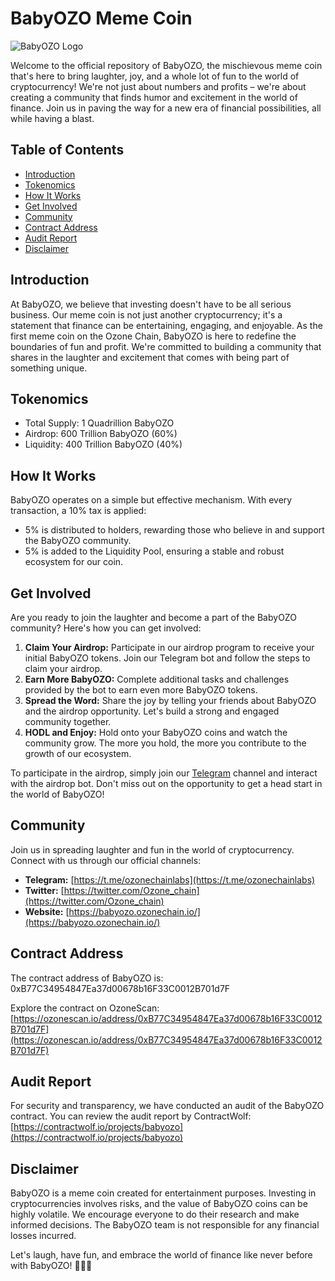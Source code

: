 # BabyOZO Meme Coin

![BabyOZO Logo](/images/logo.png)

Welcome to the official repository of BabyOZO, the mischievous meme coin that's here to bring laughter, joy, and a whole lot of fun to the world of cryptocurrency! We're not just about numbers and profits – we're about creating a community that finds humor and excitement in the world of finance. Join us in paving the way for a new era of financial possibilities, all while having a blast.

## Table of Contents

- [Introduction](#introduction)
- [Tokenomics](#tokenomics)
- [How It Works](#how-it-works)
- [Get Involved](#get-involved)
- [Community](#community)
- [Contract Address](#contract-address)
- [Audit Report](#audit-report)
- [Disclaimer](#disclaimer)

## Introduction

At BabyOZO, we believe that investing doesn't have to be all serious business. Our meme coin is not just another cryptocurrency; it's a statement that finance can be entertaining, engaging, and enjoyable. As the first meme coin on the Ozone Chain, BabyOZO is here to redefine the boundaries of fun and profit. We're committed to building a community that shares in the laughter and excitement that comes with being part of something unique.

## Tokenomics

- Total Supply: 1 Quadrillion BabyOZO
- Airdrop: 600 Trillion BabyOZO (60%)
- Liquidity: 400 Trillion BabyOZO (40%)

## How It Works

BabyOZO operates on a simple but effective mechanism. With every transaction, a 10% tax is applied:

- 5% is distributed to holders, rewarding those who believe in and support the BabyOZO community.
- 5% is added to the Liquidity Pool, ensuring a stable and robust ecosystem for our coin.

## Get Involved

Are you ready to join the laughter and become a part of the BabyOZO community? Here's how you can get involved:

1. **Claim Your Airdrop:** Participate in our airdrop program to receive your initial BabyOZO tokens. Join our Telegram bot and follow the steps to claim your airdrop.
2. **Earn More BabyOZO:** Complete additional tasks and challenges provided by the bot to earn even more BabyOZO tokens.
3. **Spread the Word:** Share the joy by telling your friends about BabyOZO and the airdrop opportunity. Let's build a strong and engaged community together.
4. **HODL and Enjoy:** Hold onto your BabyOZO coins and watch the community grow. The more you hold, the more you contribute to the growth of our ecosystem.

To participate in the airdrop, simply join our [Telegram](https://t.me/babyozobot) channel and interact with the airdrop bot. Don't miss out on the opportunity to get a head start in the world of BabyOZO!

## Community

Join us in spreading laughter and fun in the world of cryptocurrency. Connect with us through our official channels:

- **Telegram:** [https://t.me/ozonechainlabs](https://t.me/ozonechainlabs)
- **Twitter:** [https://twitter.com/Ozone_chain](https://twitter.com/Ozone_chain)
- **Website:** [https://babyozo.ozonechain.io/](https://babyozo.ozonechain.io/)

## Contract Address

The contract address of BabyOZO is: 0xB77C34954847Ea37d00678b16F33C0012B701d7F

Explore the contract on OzoneScan: [https://ozonescan.io/address/0xB77C34954847Ea37d00678b16F33C0012B701d7F](https://ozonescan.io/address/0xB77C34954847Ea37d00678b16F33C0012B701d7F)

## Audit Report

For security and transparency, we have conducted an audit of the BabyOZO contract. You can review the audit report by ContractWolf: [https://contractwolf.io/projects/babyozo](https://contractwolf.io/projects/babyozo)

## Disclaimer

BabyOZO is a meme coin created for entertainment purposes. Investing in cryptocurrencies involves risks, and the value of BabyOZO coins can be highly volatile. We encourage everyone to do their research and make informed decisions. The BabyOZO team is not responsible for any financial losses incurred.

Let's laugh, have fun, and embrace the world of finance like never before with BabyOZO! 🚀👶🎉


